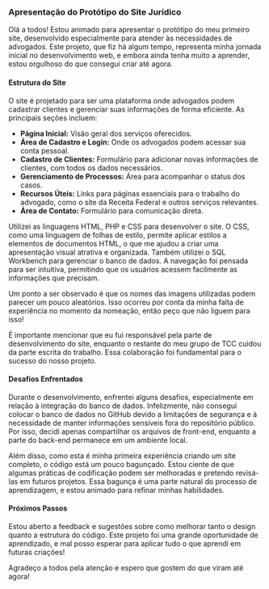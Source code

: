 ### Apresentação do Protótipo do Site Jurídico

Olá a todos! Estou animado para apresentar o protótipo do meu primeiro site, desenvolvido especialmente para atender às necessidades de advogados. Este projeto, que fiz há algum tempo, representa minha jornada inicial no desenvolvimento web, e embora ainda tenha muito a aprender, estou orgulhoso do que consegui criar até agora.

#### Estrutura do Site

O site é projetado para ser uma plataforma onde advogados podem cadastrar clientes e gerenciar suas informações de forma eficiente. As principais seções incluem:

- **Página Inicial:** Visão geral dos serviços oferecidos.
- **Área de Cadastro e Login:** Onde os advogados podem acessar sua conta pessoal.
- **Cadastro de Clientes:** Formulário para adicionar novas informações de clientes, com todos os dados necessários.
- **Gerenciamento de Processos:** Área para acompanhar o status dos casos.
- **Recursos Úteis:** Links para páginas essenciais para o trabalho do advogado, como o site da Receita Federal e outros serviços relevantes.
- **Área de Contato:** Formulário para comunicação direta.

Utilizei as linguagens HTML, PHP e CSS para desenvolver o site. O CSS, como uma linguagem de folhas de estilo, permite aplicar estilos a elementos de documentos HTML, o que me ajudou a criar uma apresentação visual atrativa e organizada. Também utilizei o SQL Workbench para gerenciar o banco de dados. A navegação foi pensada para ser intuitiva, permitindo que os usuários acessem facilmente as informações que precisam.

Um ponto a ser observado é que os nomes das imagens utilizadas podem parecer um pouco aleatórios. Isso ocorreu por conta da minha falta de experiência no momento da nomeação, então peço que não liguem para isso!

É importante mencionar que eu fui responsável pela parte de desenvolvimento do site, enquanto o restante do meu grupo de TCC cuidou da parte escrita do trabalho. Essa colaboração foi fundamental para o sucesso do nosso projeto.

#### Desafios Enfrentados

Durante o desenvolvimento, enfrentei alguns desafios, especialmente em relação à integração do banco de dados. Infelizmente, não consegui colocar o banco de dados no GitHub devido a limitações de segurança e à necessidade de manter informações sensíveis fora do repositório público. Por isso, decidi apenas compartilhar os arquivos de front-end, enquanto a parte do back-end permanece em um ambiente local.

Além disso, como esta é minha primeira experiência criando um site completo, o código está um pouco bagunçado. Estou ciente de que algumas práticas de codificação podem ser melhoradas e pretendo revisá-las em futuros projetos. Essa bagunça é uma parte natural do processo de aprendizagem, e estou animado para refinar minhas habilidades.

#### Próximos Passos

Estou aberto a feedback e sugestões sobre como melhorar tanto o design quanto a estrutura do código. Este projeto foi uma grande oportunidade de aprendizado, e mal posso esperar para aplicar tudo o que aprendi em futuras criações!

Agradeço a todos pela atenção e espero que gostem do que viram até agora!
